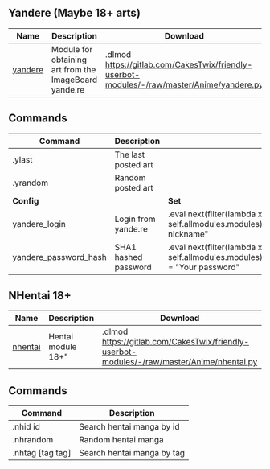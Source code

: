## Yandere (Maybe 18+ arts)

| Name                                                         | Description                                           | Download                                                     |
| ------------------------------------------------------------ | ----------------------------------------------------- | ------------------------------------------------------------ |
| [yandere](https://gitlab.com/CakesTwix/friendly-userbot-modules/-/blob/master/Anime/yandere.py) | Module for obtaining art from the ImageBoard yande.re | .dlmod https://gitlab.com/CakesTwix/friendly-userbot-modules/-/raw/master/Anime/yandere.py |

## Commands

| **Command**           | Description          |                                                              |
| --------------------- | -------------------- | ------------------------------------------------------------ |
| .ylast                | The last posted art  |                                                              |
| .yrandom              | Random posted art    |                                                              |
| **Config**            |                      | **Set**                                                      |
| yandere_login         | Login from yande.re  | .eval next(filter(lambda x: "Yandere" == x.strings["name"], self.allmodules.modules)).config["yandere_login"] = "Your nickname" |
| yandere_password_hash | SHA1 hashed password | .eval next(filter(lambda x: "Yandere" == x.strings["name"], self.allmodules.modules)).config["yandere_password_hash"] = "Your password" |

## NHentai 18+

| Name                                                         | Description        | Download                                                     |
| ------------------------------------------------------------ | ------------------ | ------------------------------------------------------------ |
| [nhentai](https://gitlab.com/CakesTwix/friendly-userbot-modules/-/blob/master/Anime/nhentai.py) | Hentai module 18+" | .dlmod https://gitlab.com/CakesTwix/friendly-userbot-modules/-/raw/master/Anime/nhentai.py |

## Commands

| **Command**      | Description                |
| ---------------- | -------------------------- |
| .nhid id         | Search hentai manga by id  |
| .nhrandom        | Random hentai manga        |
| .nhtag [tag tag] | Search hentai manga by tag |
